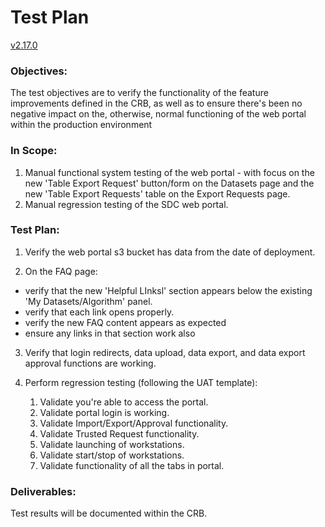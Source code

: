 # Test Plan

[v2.17.0](https://github.com/USDOT-SDC/sdc-dot-webportal/tree/3.0.0)

### Objectives:

The test objectives are to verify the functionality of the feature improvements defined in the CRB, as well as to ensure there's been no negative impact on the, otherwise, normal functioning of the web portal within the production environment

### In Scope:

1. Manual functional system testing of the web portal - with focus on the new 'Table Export Request' button/form on the Datasets page and the new 'Table Export Requests' table on the Export Requests page.
2. Manual regression testing of the SDC web portal.

### Test Plan:

1. Verify the web portal s3 bucket has data from the date of deployment.

2. On the FAQ page:

- verify that the new 'Helpful LInksl' section appears below the existing 'My Datasets/Algorithm' panel.
- verify that each link opens properly.
- verify the new FAQ content appears as expected
- ensure any links in that section work also

3. Verify that login redirects, data upload, data export, and data export approval functions are working.

4. Perform regression testing (following the UAT template):
   1. Validate you're able to access the portal.
   2. Validate portal login is working.
   3. Validate Import/Export/Approval functionality.
   4. Validate Trusted Request functionality.
   5. Validate launching of workstations.
   6. Validate start/stop of workstations.
   7. Validate functionality of all the tabs in portal.

### Deliverables:

Test results will be documented within the CRB.
